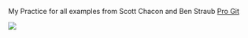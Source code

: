 My Practice for all examples from Scott Chacon and Ben Straub [Pro Git](https://git-scm.com) 

![](https://git-scm.com/images/logo@2x.png)
